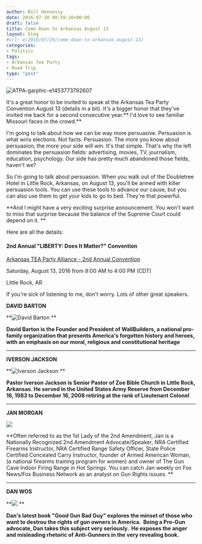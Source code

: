 ```yaml
---
author: Bill Hennessy
date: 2016-07-30 00:59:20+00:00
draft: false
title: Come Down to Arkansas August 13
layout: blog
#url: e/2016/07/29/come-down-to-arkansas-august-13/
categories:
- Politics
tags:
- Arkansas Tea Party
- Road Trip
type: "post"
---
```


![ATPA-garphic-e1453773792607](https://hennessysview.com/wp-content/uploads/2016/07/ATPA-garphic-e1453773792607.jpg)


It's a great honor to be invited to speak at the Arkansas Tea Party Convention August 13 (details in a bit). It's a bigger honor that they've invited me back for a second consecutive year.** I'd love to see familiar Missouri faces in the crowd.**

I'm going to talk about how we can be way more persuasive. Persuasion is what wins elections. Not facts. Persuasion. The more you know about persuasion, the more your side will win. It's that simple. That's why the left dominates the persuasion fields: advertising, movies, TV, journalism, education, psychology. Our side has pretty much abandoned those fields, haven't we?

<!-- more -->

So I'm going to talk about persuasion. When you walk out of the Doubletree Hotel in Little Rock, Arkansas, on August 13, you'll be armed with killer persuasion tools. You can use these tools to advance our cause, but you can also use them to get your kids to go to bed. They're that powerful.

**And I might have a very exciting surprise announcement. You won't want to miss that surprise because the balance of the Supreme Court could depend on it. **

Here are all the details:



#### 2nd Annual "LIBERTY: Does It Matter?" Convention



[Arkansas TEA Party Alliance - 2nd Annual Convention](https://www.eventbrite.com/o/arkansas-tea-party-alliance-2nd-annual-convention-2606875278)

Saturday, August 13, 2016 from 8:00 AM to 4:00 PM (CDT)





Little Rock, AR





If you're sick of listening to me, don't worry. Lots of other great speakers.

**DAVID BARTON**

**![David Barton](https://cdn.evbuc.com/eventlogos/1771166/davidbartonregentsbarton.jpeg)
**

**David Barton is the Founder and President of WallBuilders, a national pro-family organization that presents America's forgotten history and heroes, with an emphasis on our moral, religious and constitutional heritage**



* * *



**IVERSON JACKSON**

**![Iverson Jackson](https://cdn.evbuc.com/eventlogos/1771166/rsziversonjackson1055639216675199834726498937330507223265477n.jpg)
**

**Pastor Iverson Jackson is Senior Pastor of Zoe Bible Church in Little Rock, Arkansas. He served in the United States Army Reserve from December 16, 1983 to December 16, 2008 retiring at the rank of Lieutenant Colonel**



* * *



**JAN MORGAN**

![](https://cdn.evbuc.com/eventlogos/1771166/janmorgan.png)


**Often referred to as the 1st Lady of the 2nd Amendment, Jan is a Nationally Recognized 2nd Amendment Advocate/Speaker, NRA Certified Firearms Instructor, NRA Certified Range Safety Officer, State Police Certified Concealed Carry Instructor, founder of Armed American Woman, (a national firearms training program for women) and owner of The Gun Cave Indoor Firing Range in Hot Springs. You can catch Jan weekly on Fox News/Fox Business Network as an analyst on Gun Rights issues. **



* * *



**DAN WOS**

**![](https://cdn.evbuc.com/eventlogos/1771166/danwos.jpeg)
**

**Dan's latest book "Good Gun Bad Guy" explores the minset of those who want to destrou the rights of gun owners in America.  Being a Pro-Gun advocate, Dan takes this subject very seriously.  He exposes the anger and misleading rhetoric of Anti-Gunners in the very revealing book.**
